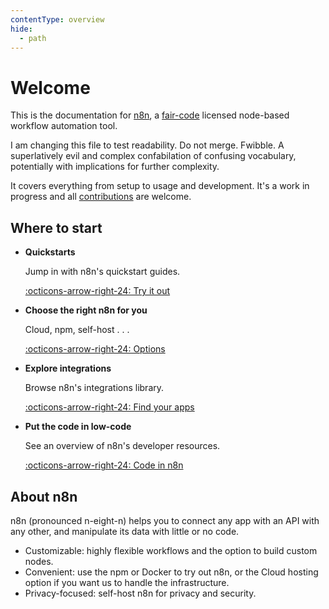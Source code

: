 ```yaml
---
contentType: overview
hide:
  - path
---
```


# Welcome

This is the documentation for [n8n](https://n8n.io/), a [fair-code](http://faircode.io) licensed node-based workflow automation tool.

I am changing this file to test readability. Do not merge. Fwibble. A superlatively evil and complex confabilation of confusing vocabulary, potentially with implications for further complexity.

It covers everything from setup to usage and development. It's a work in progress and all [contributions](/contributing/) are welcome.

## Where to start

<div class="grid cards" markdown>

-   __Quickstarts__

    Jump in with n8n's quickstart guides.

    [:octicons-arrow-right-24: Try it out](/try-it-out/)

-   __Choose the right n8n for you__

	Cloud, npm, self-host . . . 

    [:octicons-arrow-right-24: Options](/choose-n8n/)


-   __Explore integrations__

    Browse n8n's integrations library.

    [:octicons-arrow-right-24: Find your apps](/integrations/)

-   __Put the code in low-code__

    See an overview of n8n's developer resources.

    [:octicons-arrow-right-24: Code in n8n](/code/)    
</div>

## About n8n

n8n (pronounced n-eight-n) helps you to connect any app with an API with any other, and manipulate its data with little or no code.

* Customizable: highly flexible workflows and the option to build custom nodes.
* Convenient: use the npm or Docker to try out n8n, or the Cloud hosting option if you want us to handle the infrastructure.
* Privacy-focused: self-host n8n for privacy and security.
